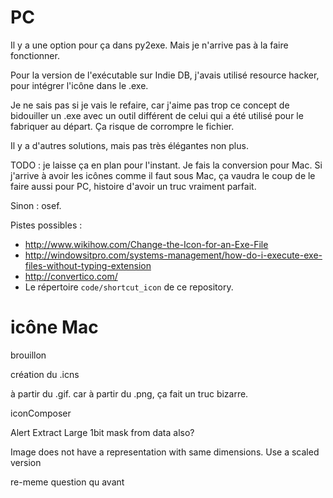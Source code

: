 # PC


Il y a une option pour ça dans py2exe. Mais je n'arrive pas à la faire fonctionner.

Pour la version de l'exécutable sur Indie DB, j'avais utilisé resource hacker, pour intégrer l'icône dans le .exe.

Je ne sais pas si je vais le refaire, car j'aime pas trop ce concept de bidouiller un .exe avec un outil différent de celui qui a été utilisé pour le fabriquer au départ. Ça risque de corrompre le fichier.

Il y a d'autres solutions, mais pas très élégantes non plus.

TODO : je laisse ça en plan pour l'instant. Je fais la conversion pour Mac. Si j'arrive à avoir les icônes comme il faut sous Mac, ça vaudra le coup de le faire aussi pour PC, histoire d'avoir un truc vraiment parfait.

Sinon : osef.

Pistes possibles :

 - http://www.wikihow.com/Change-the-Icon-for-an-Exe-File
 - http://windowsitpro.com/systems-management/how-do-i-execute-exe-files-without-typing-extension
 - http://convertico.com/
 - Le répertoire `code/shortcut_icon` de ce repository.


# icône Mac

brouillon

création du .icns

à partir du .gif.
car à partir du .png, ça fait un truc bizarre.



iconComposer

Alert
Extract Large 1bit mask from data also?


Image does not have a representation with same dimensions.
Use a scaled version

re-meme question qu avant
